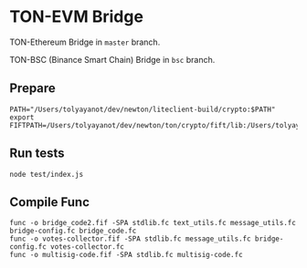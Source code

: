 # TON-EVM Bridge

TON-Ethereum Bridge in `master` branch.

TON-BSC (Binance Smart Chain) Bridge in `bsc` branch.

## Prepare

```
PATH="/Users/tolyayanot/dev/newton/liteclient-build/crypto:$PATH"
export FIFTPATH=/Users/tolyayanot/dev/newton/ton/crypto/fift/lib:/Users/tolyayanot/dev/newton/ton/crypto/
```

## Run tests

```
node test/index.js
```

## Compile Func

```
func -o bridge_code2.fif -SPA stdlib.fc text_utils.fc message_utils.fc bridge-config.fc bridge_code.fc
func -o votes-collector.fif -SPA stdlib.fc message_utils.fc bridge-config.fc votes-collector.fc 
func -o multisig-code.fif -SPA stdlib.fc multisig-code.fc 
```
